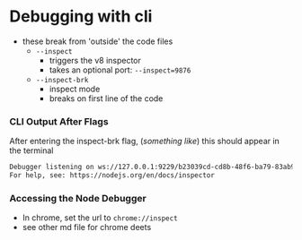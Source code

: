 # Debugging with cli
- these break from 'outside' the code files
  - `--inspect`
    - triggers the v8 inspector
    - takes an optional port: `--inspect=9876`
  - `--inspect-brk`
    - inspect mode
    - breaks on first line of the code

### CLI Output After Flags

After entering the inspect-brk flag, (_something like_) this should appear in the terminal

```bash
Debugger listening on ws://127.0.0.1:9229/b23039cd-cd8b-48f6-ba79-83ab9ecd5660
For help, see: https://nodejs.org/en/docs/inspector
```

### Accessing the Node Debugger

- In chrome, set the url to `chrome://inspect`
- see other md file for chrome deets
